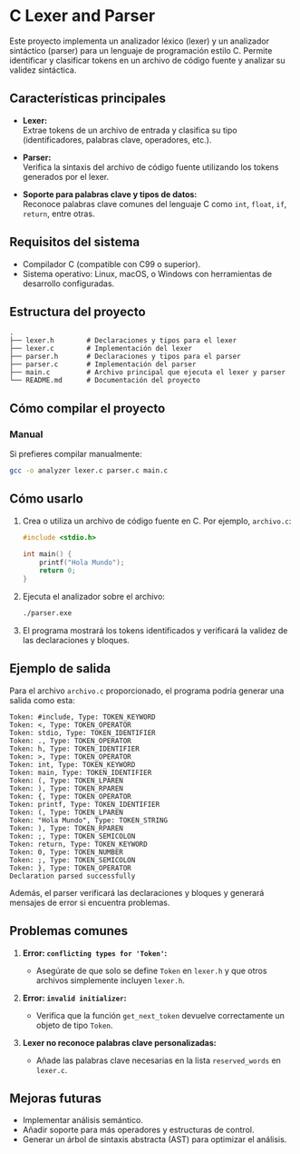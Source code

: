
# **C Lexer and Parser**

Este proyecto implementa un analizador léxico (lexer) y un analizador sintáctico (parser) para un lenguaje de programación estilo C. Permite identificar y clasificar tokens en un archivo de código fuente y analizar su validez sintáctica.

## **Características principales**

- **Lexer:**  
  Extrae tokens de un archivo de entrada y clasifica su tipo (identificadores, palabras clave, operadores, etc.).
  
- **Parser:**  
  Verifica la sintaxis del archivo de código fuente utilizando los tokens generados por el lexer.

- **Soporte para palabras clave y tipos de datos:**  
  Reconoce palabras clave comunes del lenguaje C como `int`, `float`, `if`, `return`, entre otras.

## **Requisitos del sistema**

- Compilador C (compatible con C99 o superior).
- Sistema operativo: Linux, macOS, o Windows con herramientas de desarrollo configuradas.

## **Estructura del proyecto**

```
.
├── lexer.h        # Declaraciones y tipos para el lexer
├── lexer.c        # Implementación del lexer
├── parser.h       # Declaraciones y tipos para el parser
├── parser.c       # Implementación del parser
├── main.c         # Archivo principal que ejecuta el lexer y parser
└── README.md      # Documentación del proyecto
```

## **Cómo compilar el proyecto**

### **Manual**
Si prefieres compilar manualmente:

```bash
gcc -o analyzer lexer.c parser.c main.c
```

## **Cómo usarlo**

1. Crea o utiliza un archivo de código fuente en C. Por ejemplo, `archivo.c`:
    ```c
    #include <stdio.h>

    int main() {
        printf("Hola Mundo");
        return 0;
    }
    ```

2. Ejecuta el analizador sobre el archivo:
    ```bash
    ./parser.exe
    ```

3. El programa mostrará los tokens identificados y verificará la validez de las declaraciones y bloques.

## **Ejemplo de salida**

Para el archivo `archivo.c` proporcionado, el programa podría generar una salida como esta:

```
Token: #include, Type: TOKEN_KEYWORD
Token: <, Type: TOKEN_OPERATOR
Token: stdio, Type: TOKEN_IDENTIFIER
Token: ., Type: TOKEN_OPERATOR
Token: h, Type: TOKEN_IDENTIFIER
Token: >, Type: TOKEN_OPERATOR
Token: int, Type: TOKEN_KEYWORD
Token: main, Type: TOKEN_IDENTIFIER
Token: (, Type: TOKEN_LPAREN
Token: ), Type: TOKEN_RPAREN
Token: {, Type: TOKEN_OPERATOR
Token: printf, Type: TOKEN_IDENTIFIER
Token: (, Type: TOKEN_LPAREN
Token: "Hola Mundo", Type: TOKEN_STRING
Token: ), Type: TOKEN_RPAREN
Token: ;, Type: TOKEN_SEMICOLON
Token: return, Type: TOKEN_KEYWORD
Token: 0, Type: TOKEN_NUMBER
Token: ;, Type: TOKEN_SEMICOLON
Token: }, Type: TOKEN_OPERATOR
Declaration parsed successfully
```

Además, el parser verificará las declaraciones y bloques y generará mensajes de error si encuentra problemas.

## **Problemas comunes**

1. **Error: `conflicting types for 'Token'`:**
   - Asegúrate de que solo se define `Token` en `lexer.h` y que otros archivos simplemente incluyen `lexer.h`.

2. **Error: `invalid initializer`:**
   - Verifica que la función `get_next_token` devuelve correctamente un objeto de tipo `Token`.

3. **Lexer no reconoce palabras clave personalizadas:**
   - Añade las palabras clave necesarias en la lista `reserved_words` en `lexer.c`.

## **Mejoras futuras**

- Implementar análisis semántico.
- Añadir soporte para más operadores y estructuras de control.
- Generar un árbol de sintaxis abstracta (AST) para optimizar el análisis.


